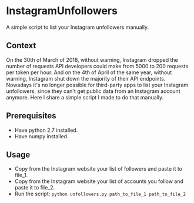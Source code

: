 # InstagramUnfollowers
A simple script to list your Instagram unfollowers manually.

## Context
On the 30th of March of 2018, without warning, Instagram dropped the number of requests API developers could make from 5000 to 200 requests per token per hour. And on the 4th of April of the same year, without warning, Instagram shut down the majority of their API endpoints. Nowadays it's no longer possible for third-party apps to list your Instagram unfollowers, since they can't get public data from an Instagram account anymore. Here I share a simple script I made to do that manually.

## Prerequisites
- Have python 2.7 installed.
- Have numpy installed.

## Usage
- Copy from the Instagram website your list of followers and paste it to file_1.
- Copy from the Instagram website your list of accounts you follow and paste it to file_2.
- Run the script: `python unfollowers.py path_to_file_1 path_to_file_2`
